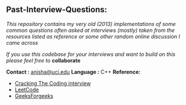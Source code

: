 ## Past-Interview-Questions:
*This repository contains my very old (2013) implementations of some common questions often asked at interviews (mostly) taken from the resources listed as reference or some other random online discussion I came across*

*If you use this codebase for your interviews and want to build on this please feel free to* **collaborate** 

**Contact :** anisha@uci.edu 
**Language :** C++
**Reference:**
* [Cracking The Coding interview](https://www.amazon.com/Cracking-Coding-Interview-Programming-Questions/dp/0984782850)
* [LeetCode](https://leetcode.com/)
* [GeeksForgeeks](https://www.geeksforgeeks.org/)
